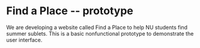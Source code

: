 # Find a Place -- prototype
We are developing a website called Find a Place to help NU students find summer
sublets. This is a basic nonfunctional prototype to demonstrate the user interface. 
